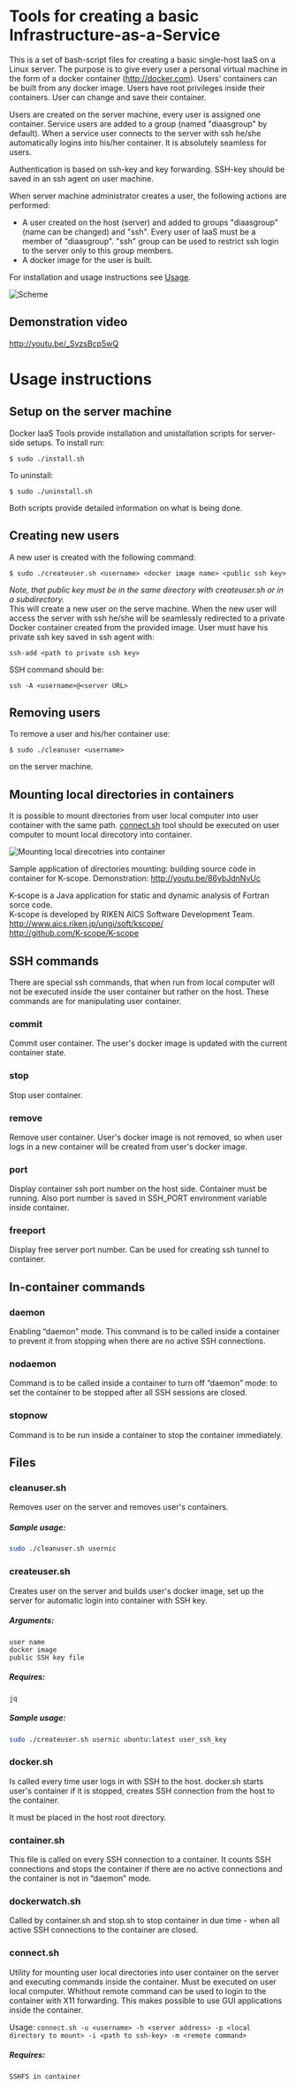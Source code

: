 # Tools for creating a basic Infrastructure-as-a-Service

This is a set of bash-script files for creating a basic single-host IaaS on a Linux server. 
The purpose is to give every user a personal virtual machine in the form of a docker container (http://docker.com). Users’ containers can be built from any docker image. Users have root privileges inside their containers. User can change and save their container. 

Users are created on the server machine, every user is assigned one container. Service users are added to a group (named "diaasgroup" by default). When a service user connects to the server with ssh he/she automatically logins into his/her container. It is absolutely seamless for users. 

Authentication is based on ssh-key and key forwarding. SSH-key should be saved in an ssh agent on user machine. 

When server machine administrator creates a user, the following actions are performed:
* A user created on the host (server) and added to groups "diaasgroup" (name can be changed) and "ssh". Every user of IaaS must be a member of "diaasgroup". "ssh" group can be used to restrict ssh login to the server only to this group members.
* A docker image for the user is built.

For installation and usage instructions see [Usage](#usage-instructions).

![Scheme](docker-IaaS.jpg)

## Demonstration video

http://youtu.be/_SvzsBcp5wQ

# Usage instructions

## Setup on the server machine

Docker IaaS Tools provide installation and unistallation scripts for server-side setups.
To install run:
```
$ sudo ./install.sh
```
To uninstall:
```
$ sudo ./uninstall.sh
```
Both scripts provide detailed information on what is being done. 

## Creating new users

A new user is created with the following command:
```
$ sudo ./createuser.sh <username> <docker image name> <public ssh key> 
```
*Note, that public key must be in the same directory with createuser.sh or in a subdirectory.*   
This will create a new user on the serve machine. When the new user will access the server with ssh he/she will be seamlessly redirected to a private Docker container created from the provided image. User must have his private ssh key saved in ssh agent with:
```
ssh-add <path to private ssh key>
```
SSH command should be:
```
ssh -A <username>@<server URL>
```

## Removing users

To remove a user and his/her container use:
```
$ sudo ./cleanuser <username>
```
on the server machine. 


## Mounting local directories in containers

It is possible to mount directories from user local computer into user container with the same path. [connect.sh](#connectsh) tool should be executed on user computer to mount local direcotory into container. 

![Mounting local direcotries into container](dockerIaaS-mounting.jpg)

Sample application of directories mounting: building source code in container for K-scope.
Demonstration:
http://youtu.be/86ybJdnNvUc

K-scope is a Java application for static and dynamic analysis of Fortran sorce code.   
K-scope is developed by RIKEN AICS Software Development Team.   
http://www.aics.riken.jp/ungi/soft/kscope/  
http://github.com/K-scope/K-scope

## SSH commands

There are special ssh commands, that when run from local computer will not be executed inside the user container but rather on the host. These commands are for manipulating user container.

### commit

Commit user container. The user's docker image is updated with the current container state.

### stop

Stop user container.

### remove

Remove user container. User's docker image is not removed, so when user logs in a new container will be created from user's docker image. 

### port

Display container ssh port number on the host side. Container must be running. 
Also port number is saved in SSH_PORT environment variable inside container. 

### freeport

Display free server port number. Can be used for creating ssh tunnel to container.

## In-container commands

### daemon

Enabling “daemon” mode. This command is to be called inside a container to prevent it from stopping when there are no active SSH connections.


### nodaemon

Command is to be called inside a container to turn off “daemon” mode: to set the container to be stopped after all SSH sessions are closed.


### stopnow

Command is to be run inside a container to stop the container immediately.


## Files


### cleanuser.sh

Removes user on the server and removes user's containers.

##### Sample usage:

```bash
sudo ./cleanuser.sh usernic
```


### createuser.sh

Creates user on the server and builds user's docker image, set up the server for automatic login into container with SSH key. 

##### Arguments:
	user name
	docker image
	public SSH key file
	
	
##### Requires:
	jq
    
##### Sample usage:

```bash
sudo ./createuser.sh usernic ubuntu:latest user_ssh_key
```

### docker.sh

Is called every time user logs in with SSH to the host.
docker.sh starts user's container if it is stopped, creates SSH connection from the host to the container.

It must be placed in the host root directory. 

### container.sh

This file is called on every SSH connection to a container. It counts SSH connections and stops the container if there are no active connections and the container is not in “daemon” mode. 

### dockerwatch.sh

Called by container.sh and stop.sh to stop container in due time - when all active SSH connections to the container are closed.


### connect.sh

Utility for mounting user local directories into user container on the server and executing commands inside the container. Must be executed on user local computer.
Whithout remote command can be used to login to the container with X11 forwarding. This makes possible to use GUI applications inside the container. 

Usage: ```connect.sh -u <username> -h <server address> -p <local directory to mount> -i <path to ssh-key> -m <remote command>```

##### Requires:
	SSHFS in container 
